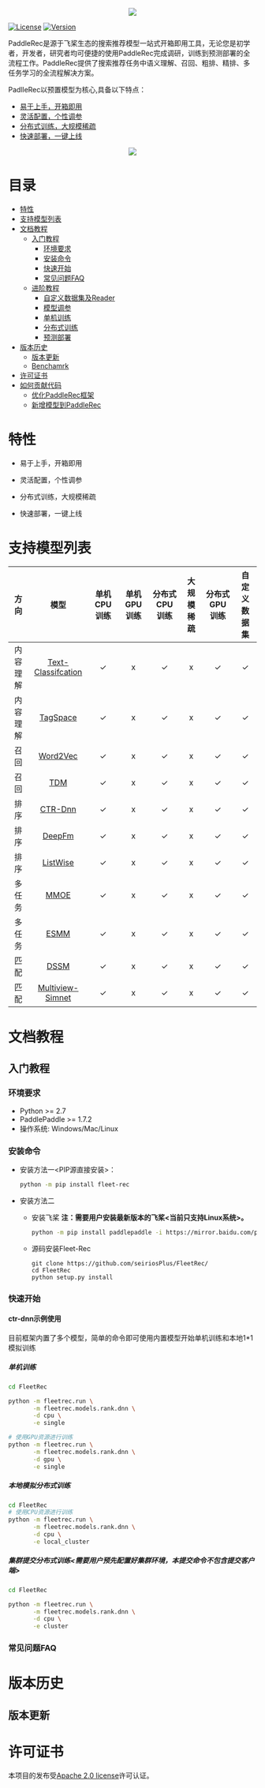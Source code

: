 <p align="center">
<img align="center" src="doc/imgs/structure.png">
<p>

[![License](https://img.shields.io/badge/license-Apache%202-red.svg)](LICENSE)
[![Version](https://img.shields.io/github/v/release/PaddlePaddle/Paddle.svg)](https://github.com/PaddlePaddle/PaddleRec/releases)

PaddleRec是源于飞桨生态的搜索推荐模型一站式开箱即用工具，无论您是初学者，开发者，研究者均可便捷的使用PaddleRec完成调研，训练到预测部署的全流程工作。PaddleRec提供了搜索推荐任务中语义理解、召回、粗排、精排、多任务学习的全流程解决方案。

PadlleRec以预置模型为核心,具备以下特点：
- [易于上手，开箱即用](https://www.paddlepaddle.org.cn)
- [灵活配置，个性调参](https://www.paddlepaddle.org.cn)
- [分布式训练，大规模稀疏](https://www.paddlepaddle.org.cn)
- [快速部署，一键上线](https://www.paddlepaddle.org.cn)

<p align="center">
<img align="center" src="doc/imgs/coding-gif.png">
<p>

# 目录
* [特性](#特性)
* [支持模型列表](#支持模型列表)
* [文档教程](#文档教程)
  * [入门教程](#入门教程)
     * [环境要求](#环境要求)
     * [安装命令](#安装命令)
     * [快速开始](#快速开始)
     * [常见问题FAQ](#常见问题faq)
  * [进阶教程](#进阶教程)
     * [自定义数据集及Reader](#自定义数据集及reader)
     * [模型调参](#模型调参)
     * [单机训练](#单机训练)
     * [分布式训练](#分布式训练)
     * [预测部署](#预测部署)
* [版本历史](#版本历史)
  * [版本更新](#版本更新)
  * [Benchamrk](#benchamrk)
* [许可证书](#许可证书)
* [如何贡献代码](#如何贡献代码)
  * [优化PaddleRec框架](#优化paddlerec框架)
  * [新增模型到PaddleRec](#新增模型到paddlerec)



# 特性
- 易于上手，开箱即用
  
- 灵活配置，个性调参
- 分布式训练，大规模稀疏
- 快速部署，一键上线

# 支持模型列表
|   方向   |          模型          | 单机CPU训练 | 单机GPU训练 | 分布式CPU训练 | 大规模稀疏 | 分布式GPU训练 | 自定义数据集 |
| :------: | :--------------------: | :---------: | :---------: | :-----------: | :--------: | :-----------: | :----------: |
| 内容理解 | [Text-Classifcation]() |      ✓      |      x      |       ✓       |     x      |       ✓       |      ✓       |
| 内容理解 |      [TagSpace]()      |      ✓      |      x      |       ✓       |     x      |       ✓       |      ✓       |
|   召回   |      [Word2Vec]()      |      ✓      |      x      |       ✓       |     x      |       ✓       |      ✓       |
|   召回   |        [TDM]()         |      ✓      |      x      |       ✓       |     x      |       ✓       |      ✓       |
|   排序   |      [CTR-Dnn]()       |      ✓      |      x      |       ✓       |     x      |       ✓       |      ✓       |
|   排序   |       [DeepFm]()       |      ✓      |      x      |       ✓       |     x      |       ✓       |      ✓       |
|   排序   |      [ListWise]()      |      ✓      |      x      |       ✓       |     x      |       ✓       |      ✓       |
|  多任务  |        [MMOE]()        |      ✓      |      x      |       ✓       |     x      |       ✓       |      ✓       |
|  多任务  |        [ESMM]()        |      ✓      |      x      |       ✓       |     x      |       ✓       |      ✓       |
|   匹配   |        [DSSM]()        |      ✓      |      x      |       ✓       |     x      |       ✓       |      ✓       |
|   匹配   |  [Multiview-Simnet]()  |      ✓      |      x      |       ✓       |     x      |       ✓       |      ✓       |

# 文档教程
## 入门教程
### 环境要求
* Python >= 2.7
* PaddlePaddle >= 1.7.2
* 操作系统: Windows/Mac/Linux
  
### 安装命令

- 安装方法一<PIP源直接安装>：
  ```bash
  python -m pip install fleet-rec
  ```

- 安装方法二

  * 安装飞桨  **注：需要用户安装最新版本的飞桨<当前只支持Linux系统>。**

    ```bash
    python -m pip install paddlepaddle -i https://mirror.baidu.com/pypi/simple
    ```

  * 源码安装Fleet-Rec

    ```
    git clone https://github.com/seiriosPlus/FleetRec/
    cd FleetRec
    python setup.py install
    ```

### 快速开始
#### ctr-dnn示例使用
目前框架内置了多个模型，简单的命令即可使用内置模型开始单机训练和本地1*1模拟训练

##### 单机训练
```bash
cd FleetRec

python -m fleetrec.run \
       -m fleetrec.models.rank.dnn \
       -d cpu \
       -e single 

# 使用GPU资源进行训练
python -m fleetrec.run \
       -m fleetrec.models.rank.dnn \
       -d gpu \
       -e single
```

##### 本地模拟分布式训练

```bash
cd FleetRec
# 使用CPU资源进行训练
python -m fleetrec.run \
       -m fleetrec.models.rank.dnn \
       -d cpu \
       -e local_cluster
```

##### 集群提交分布式训练<需要用户预先配置好集群环境，本提交命令不包含提交客户端>

```bash
cd FleetRec

python -m fleetrec.run \
       -m fleetrec.models.rank.dnn \
       -d cpu \
       -e cluster
```

### 常见问题FAQ

# 版本历史
## 版本更新

# 许可证书
本项目的发布受[Apache 2.0 license](LICENSE)许可认证。


